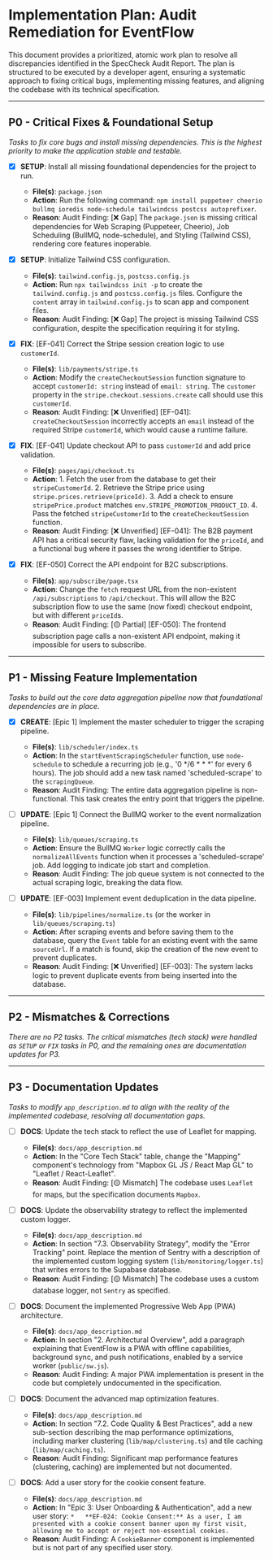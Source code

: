 # Implementation Plan: Audit Remediation for EventFlow

This document provides a prioritized, atomic work plan to resolve all discrepancies identified in the SpecCheck Audit Report. The plan is structured to be executed by a developer agent, ensuring a systematic approach to fixing critical bugs, implementing missing features, and aligning the codebase with its technical specification.

---

## P0 - Critical Fixes & Foundational Setup
*Tasks to fix core bugs and install missing dependencies. This is the highest priority to make the application stable and testable.*

- [x] **SETUP**: Install all missing foundational dependencies for the project to run.
    - **File(s)**: `package.json`
    - **Action**: Run the following command: `npm install puppeteer cheerio bullmq ioredis node-schedule tailwindcss postcss autoprefixer`.
    - **Reason**: Audit Finding: [❌ Gap] The `package.json` is missing critical dependencies for Web Scraping (Puppeteer, Cheerio), Job Scheduling (BullMQ, node-schedule), and Styling (Tailwind CSS), rendering core features inoperable.

- [x] **SETUP**: Initialize Tailwind CSS configuration.
    - **File(s)**: `tailwind.config.js`, `postcss.config.js`
    - **Action**: Run `npx tailwindcss init -p` to create the `tailwind.config.js` and `postcss.config.js` files. Configure the `content` array in `tailwind.config.js` to scan app and component files.
    - **Reason**: Audit Finding: [❌ Gap] The project is missing Tailwind CSS configuration, despite the specification requiring it for styling.

- [x] **FIX**: [EF-041] Correct the Stripe session creation logic to use `customerId`.
    - **File(s)**: `lib/payments/stripe.ts`
    - **Action**: Modify the `createCheckoutSession` function signature to accept `customerId: string` instead of `email: string`. The `customer` property in the `stripe.checkout.sessions.create` call should use this `customerId`.
    - **Reason**: Audit Finding: [❌ Unverified] [EF-041]: `createCheckoutSession` incorrectly accepts an `email` instead of the required Stripe `customerId`, which would cause a runtime failure.

- [x] **FIX**: [EF-041] Update checkout API to pass `customerId` and add price validation.
    - **File(s)**: `pages/api/checkout.ts`
    - **Action**: 1. Fetch the user from the database to get their `stripeCustomerId`. 2. Retrieve the Stripe price using `stripe.prices.retrieve(priceId)`. 3. Add a check to ensure `stripePrice.product` matches `env.STRIPE_PROMOTION_PRODUCT_ID`. 4. Pass the fetched `stripeCustomerId` to the `createCheckoutSession` function.
    - **Reason**: Audit Finding: [❌ Unverified] [EF-041]: The B2B payment API has a critical security flaw, lacking validation for the `priceId`, and a functional bug where it passes the wrong identifier to Stripe.

- [x] **FIX**: [EF-050] Correct the API endpoint for B2C subscriptions.
    - **File(s)**: `app/subscribe/page.tsx`
    - **Action**: Change the `fetch` request URL from the non-existent `/api/subscriptions` to `/api/checkout`. This will allow the B2C subscription flow to use the same (now fixed) checkout endpoint, but with different `priceId`s.
    - **Reason**: Audit Finding: [🟡 Partial] [EF-050]: The frontend subscription page calls a non-existent API endpoint, making it impossible for users to subscribe.

---

## P1 - Missing Feature Implementation
*Tasks to build out the core data aggregation pipeline now that foundational dependencies are in place.*

- [x] **CREATE**: [Epic 1] Implement the master scheduler to trigger the scraping pipeline.
    - **File(s)**: `lib/scheduler/index.ts`
    - **Action**: In the `startEventScrapingScheduler` function, use `node-schedule` to schedule a recurring job (e.g., '0 */6 * * *' for every 6 hours). The job should add a new task named 'scheduled-scrape' to the `scrapingQueue`.
    - **Reason**: Audit Finding: The entire data aggregation pipeline is non-functional. This task creates the entry point that triggers the pipeline.

- [ ] **UPDATE**: [Epic 1] Connect the BullMQ worker to the event normalization pipeline.
    - **File(s)**: `lib/queues/scraping.ts`
    - **Action**: Ensure the BullMQ `Worker` logic correctly calls the `normalizeAllEvents` function when it processes a 'scheduled-scrape' job. Add logging to indicate job start and completion.
    - **Reason**: Audit Finding: The job queue system is not connected to the actual scraping logic, breaking the data flow.

- [ ] **UPDATE**: [EF-003] Implement event deduplication in the data pipeline.
    - **File(s)**: `lib/pipelines/normalize.ts` (or the worker in `lib/queues/scraping.ts`)
    - **Action**: After scraping events and before saving them to the database, query the `Event` table for an existing event with the same `sourceUrl`. If a match is found, skip the creation of the new event to prevent duplicates.
    - **Reason**: Audit Finding: [❌ Unverified] [EF-003]: The system lacks logic to prevent duplicate events from being inserted into the database.

---

## P2 - Mismatches & Corrections
*There are no P2 tasks. The critical mismatches (tech stack) were handled as `SETUP` or `FIX` tasks in P0, and the remaining ones are documentation updates for P3.*

---

## P3 - Documentation Updates
*Tasks to modify `app_description.md` to align with the reality of the implemented codebase, resolving all documentation gaps.*

- [ ] **DOCS**: Update the tech stack to reflect the use of Leaflet for mapping.
    - **File(s)**: `docs/app_description.md`
    - **Action**: In the "Core Tech Stack" table, change the "Mapping" component's technology from "Mapbox GL JS / React Map GL" to "Leaflet / React-Leaflet".
    - **Reason**: Audit Finding: [🟡 Mismatch] The codebase uses `Leaflet` for maps, but the specification documents `Mapbox`.

- [ ] **DOCS**: Update the observability strategy to reflect the implemented custom logger.
    - **File(s)**: `docs/app_description.md`
    - **Action**: In section "7.3. Observability Strategy", modify the "Error Tracking" point. Replace the mention of Sentry with a description of the implemented custom logging system (`lib/monitoring/logger.ts`) that writes errors to the Supabase database.
    - **Reason**: Audit Finding: [🟡 Mismatch] The codebase uses a custom database logger, not `Sentry` as specified.

- [ ] **DOCS**: Document the implemented Progressive Web App (PWA) architecture.
    - **File(s)**: `docs/app_description.md`
    - **Action**: In section "2. Architectural Overview", add a paragraph explaining that EventFlow is a PWA with offline capabilities, background sync, and push notifications, enabled by a service worker (`public/sw.js`).
    - **Reason**: Audit Finding: A major PWA implementation is present in the code but completely undocumented in the specification.

- [ ] **DOCS**: Document the advanced map optimization features.
    - **File(s)**: `docs/app_description.md`
    - **Action**: In section "7.2. Code Quality & Best Practices", add a new sub-section describing the map performance optimizations, including marker clustering (`lib/map/clustering.ts`) and tile caching (`lib/map/caching.ts`).
    - **Reason**: Audit Finding: Significant map performance features (clustering, caching) are implemented but not documented.

- [ ] **DOCS**: Add a user story for the cookie consent feature.
    - **File(s)**: `docs/app_description.md`
    - **Action**: In "Epic 3: User Onboarding & Authentication", add a new user story: `*   **EF-024: Cookie Consent:** As a user, I am presented with a cookie consent banner upon my first visit, allowing me to accept or reject non-essential cookies.`
    - **Reason**: Audit Finding: A `CookieBanner` component is implemented but is not part of any specified user story.